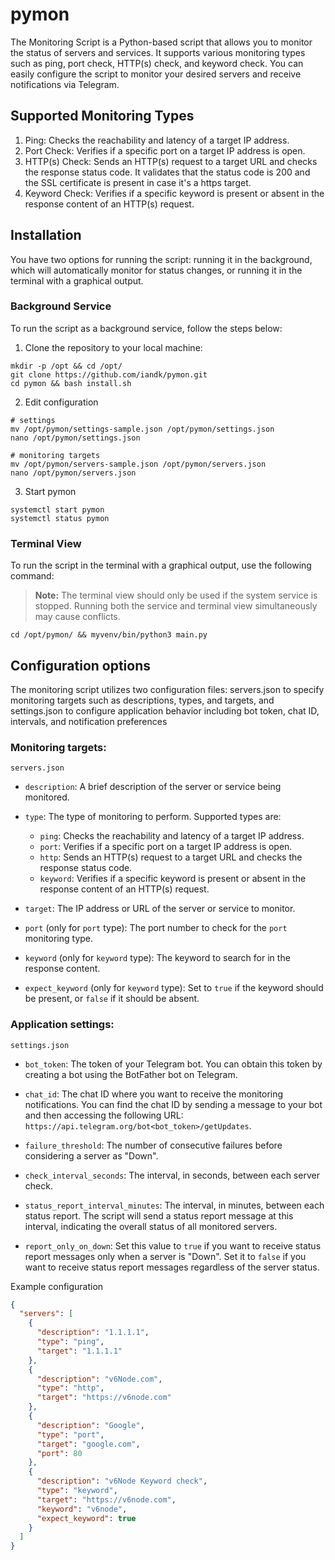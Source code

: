 # pymon

The Monitoring Script is a Python-based script that allows you to monitor the status of servers and services. It supports various monitoring types such as ping, port check, HTTP(s) check, and keyword check. You can easily configure the script to monitor your desired servers and receive notifications via Telegram.

## Supported Monitoring Types

1. Ping: Checks the reachability and latency of a target IP address.
2. Port Check: Verifies if a specific port on a target IP address is open.
3. HTTP(s) Check: Sends an HTTP(s) request to a target URL and checks the response status code. It validates that the status code is 200 and the SSL certificate is present in case it's a https target.
4. Keyword Check: Verifies if a specific keyword is present or absent in the response content of an HTTP(s) request.

## Installation
You have two options for running the script: running it in the background, which will automatically monitor for status changes, or running it in the terminal with a graphical output.

###  Background Service 
To run the script as a background service, follow the steps below:


1. Clone the repository to your local machine:

```shell
mkdir -p /opt && cd /opt/
git clone https://github.com/iandk/pymon.git
cd pymon && bash install.sh
```
2. Edit configuration
```shell
# settings
mv /opt/pymon/settings-sample.json /opt/pymon/settings.json
nano /opt/pymon/settings.json

# monitoring targets
mv /opt/pymon/servers-sample.json /opt/pymon/servers.json
nano /opt/pymon/servers.json

```
3. Start pymon
```shell
systemctl start pymon
systemctl status pymon
```

### Terminal View
To run the script in the terminal with a graphical output, use the following command:
> **Note:** The terminal view should only be used if the system service is stopped. Running both the service and terminal view simultaneously may cause conflicts.
```shell
cd /opt/pymon/ && myvenv/bin/python3 main.py
```


## Configuration options
The monitoring script utilizes two configuration files: servers.json to specify monitoring targets such as descriptions, types, and targets, and settings.json to configure application behavior including bot token, chat ID, intervals, and notification preferences

### Monitoring targets:
`servers.json`

- `description`: A brief description of the server or service being monitored.

- `type`: The type of monitoring to perform. Supported types are:
  - `ping`: Checks the reachability and latency of a target IP address.
  - `port`: Verifies if a specific port on a target IP address is open.
  - `http`: Sends an HTTP(s) request to a target URL and checks the response status code.
  - `keyword`: Verifies if a specific keyword is present or absent in the response content of an HTTP(s) request.

- `target`: The IP address or URL of the server or service to monitor.

- `port` (only for `port` type): The port number to check for the `port` monitoring type.

- `keyword` (only for `keyword` type): The keyword to search for in the response content.

- `expect_keyword` (only for `keyword` type): Set to `true` if the keyword should be present, or `false` if it should be absent.

### Application settings:
`settings.json` 

- `bot_token`: The token of your Telegram bot. You can obtain this token by creating a bot using the BotFather bot on Telegram.

- `chat_id`: The chat ID where you want to receive the monitoring notifications. You can find the chat ID by sending a message to your bot and then accessing the following URL: `https://api.telegram.org/bot<bot_token>/getUpdates`.

- `failure_threshold`: The number of consecutive failures before considering a server as "Down".

- `check_interval_seconds`: The interval, in seconds, between each server check.

- `status_report_interval_minutes`: The interval, in minutes, between each status report. The script will send a status report message at this interval, indicating the overall status of all monitored servers.

- `report_only_on_down`: Set this value to `true` if you want to receive status report messages only when a server is "Down". Set it to `false` if you want to receive status report messages regardless of the server status.



Example configuration
```json
{
  "servers": [
    {
      "description": "1.1.1.1",
      "type": "ping",
      "target": "1.1.1.1"
    },
    {
      "description": "v6Node.com",
      "type": "http",
      "target": "https://v6node.com"
    },
    {
      "description": "Google",
      "type": "port",
      "target": "google.com",
      "port": 80
    },
    {
      "description": "v6Node Keyword check",
      "type": "keyword",
      "target": "https://v6node.com",
      "keyword": "v6node",
      "expect_keyword": true
    }
  ]
}
```

